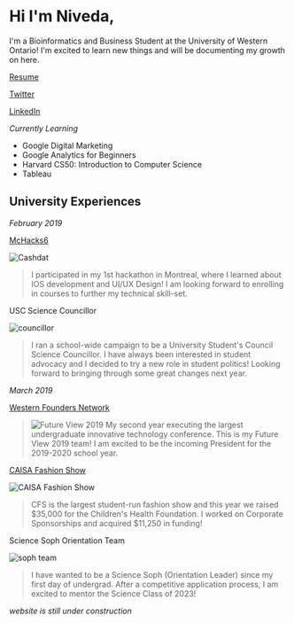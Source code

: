 # Hi I'm Niveda,

I'm a Bioinformatics and Business Student at the University of Western Ontario! I'm excited to learn new things and will be documenting my growth on here. 

[Resume](https://drive.google.com/file/d/1GKrbP3vK8D5HVbIhL5lmNOVAORQpq8B4/view?usp=sharing)

[Twitter](https://twitter.com/niveda_bala)

[LinkedIn](https://www.linkedin.com/in/niveda-b/)

*Currently Learning*

- Google Digital Marketing
- Google Analytics for Beginners
- Harvard CS50: Introduction to Computer Science
- Tableau 

## **University Experiences**

*February 2019*

[McHacks6](https://devpost.com/software/cashdat)

![Cashdat](https://challengepost-s3-challengepost.netdna-ssl.com/photos/production/software_photos/000/755/342/datas/gallery.jpg)
>I participated in my 1st hackathon in Montreal, where I learned about IOS development and UI/UX Design! I am looking forward to enrolling in  courses to further my technical skill-set.

USC Science Councillor

![councillor](https://scontent-yyz1-1.xx.fbcdn.net/v/t1.0-9/50471980_520941265094229_2887100054575775744_n.png?_nc_cat=102&_nc_ht=scontent-yyz1-1.xx&oh=4641360fa22579346ca3bb4a61e27715&oe=5D39366B)
>I ran a school-wide campaign to be a University Student's Council Science Councillor. I have always been interested in student advocacy and I decided to try a new role in student politics! Looking forward to bringing through some great changes next year.

*March 2019*

[Western Founders Network](https://www.foundersnetwork.ca/)

>![Future View 2019](https://github.com/nivedabala/nivedabala.github.io/blob/master/assets/DSC_8519.jpg?raw=true)
>My second year executing the largest undergraduate innovative technology conference. This is my Future View 2019 team! I am excited to be the incoming President for the 2019-2020 school year.

[CAISA Fashion Show](https://caisafashionshow.com/)


![CAISA Fashion Show](https://scontent-yyz1-1.xx.fbcdn.net/v/t1.0-9/56214390_1884716044967831_3825923495380910080_o.jpg?_nc_cat=108&_nc_ht=scontent-yyz1-1.xx&oh=84414813172c090f71e9229376d64367&oe=5D3204F1)
>CFS is the largest student-run fashion show and this year we raised $35,000 for the Children's Health Foundation. I worked on Corporate Sponsorships and acquired $11,250 in funding!

Science Soph Orientation Team

![soph team](https://github.com/nivedabala/nivedabala.github.io/blob/master/assets/IMG_3957.JPG?raw=true)
>I have wanted to be a Science Soph (Orientation Leader) since my first day of undergrad. After a competitive application process, I am excited to mentor the Science Class of 2023!

*website is still under construction*
